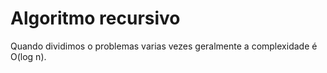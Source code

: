 # Algoritmo recursivo
Quando dividimos o problemas varias vezes geralmente a complexidade é O(log n).